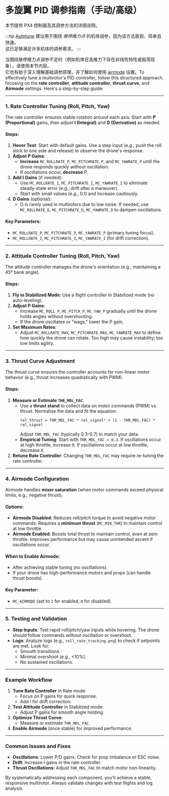 # 多旋翼 PID 调参指南（手动/高级）

本节提供 PX4 控制器及其调参方法的详细说明。

:::tip
[Autotune](../config/autotune_mc.md) 建议用于围绕 _悬停推力点_ 的机体调参，因为该方法直观、简单且快速。  
这已足够满足许多机体的调参需求。
:::

当围绕悬停推力点调参不足时（例如机体在高推力下存在非线性特性或振荡现象），请使用本节内容。  
它也有助于深入理解基础调参原理，并了解如何使用 [airmode](#airmode-mixer-saturation) 设置。To effectively tune a multirotor's PID controller, follow this structured approach, focusing on the **rate controller**, **attitude controller**, **thrust curve**, and **Airmode** settings. Here's a step-by-step guide:

---

### **1. Rate Controller Tuning (Roll, Pitch, Yaw)**
The rate controller ensures stable rotation around each axis. Start with **P (Proportional)** gains, then adjust **I (Integral)** and **D (Derivative)** as needed.

#### **Steps:**
1. **Hover Test**: Start with default gains. Use a step input (e.g., push the roll stick to one side and release) to observe the drone's response.
2. **Adjust P Gains**:
   - **Increase** `MC_ROLLRATE_P`, `MC_PITCHRATE_P`, and `MC_YAWRATE_P` until the drone responds quickly without oscillation.
   - If oscillations occur, **decrease** P.
3. **Add I Gains** (if needed):
   - Use `MC_ROLLRATE_I`, `MC_PITCHRATE_I`, `MC_YAWRATE_I` to eliminate steady-state error (e.g., drift after a maneuver).
   - Start with small values (e.g., 0.1) and increase cautiously.
4. **D Gains** (optional):
   - D is rarely used in multirotors due to low noise. If needed, use `MC_ROLLRATE_D`, `MC_PITCHRATE_D`, `MC_YAWRATE_D` to dampen oscillations.

#### **Key Parameters**:
- `MC_ROLLRATE_P`, `MC_PITCHRATE_P`, `MC_YAWRATE_P` (primary tuning focus).
- `MC_ROLLRATE_I`, `MC_PITCHRATE_I`, `MC_YAWRATE_I` (for drift correction).

---

### **2. Attitude Controller Tuning (Roll, Pitch, Yaw)**
The attitude controller manages the drone's orientation (e.g., maintaining a 45° bank angle).

#### **Steps**:
1. **Fly in Stabilized Mode**: Use a flight controller in Stabilized mode (no auto-leveling).
2. **Adjust P Gains**:
   - Increase `MC_ROLL_P`, `MC_PITCH_P`, `MC_YAW_P` gradually until the drone holds angles without overshooting.
   - If the drone oscillates or "wags," lower the P gain.
3. **Set Maximum Rates**:
   - Adjust `MC_ROLLRATE_MAX`, `MC_PITCHRATE_MAX`, `MC_YAWRATE_MAX` to define how quickly the drone can rotate. Too high may cause instability; too low limits agility.

---

### **3. Thrust Curve Adjustment**
The thrust curve ensures the controller accounts for non-linear motor behavior (e.g., thrust increases quadratically with PWM).

#### **Steps**:
1. **Measure or Estimate `THR_MDL_FAC`**:
   - Use a **thrust stand** to collect data on motor commands (PWM) vs. thrust. Normalize the data and fit the equation:
     ```
     rel_thrust = THR_MDL_FAC * rel_signal² + (1 - THR_MDL_FAC) * rel_signal
     ```
     Adjust `THR_MDL_FAC` (typically 0.3–0.7) to match your data.
   - **Empirical Tuning**: Start with `THR_MDL_FAC = 0.3`. If oscillations occur at high throttle, increase it. If oscillations occur at low throttle, decrease it.
2. **Retune Rate Controller**: Changing `THR_MDL_FAC` may require re-tuning the rate controller.

---

### **4. Airmode Configuration**
Airmode handles **mixer saturation** (when motor commands exceed physical limits, e.g., negative thrust).

#### **Options**:
- **Airmode Disabled**: Reduces roll/pitch torque to avoid negative motor commands. Requires a **minimum thrust** (`MC_MIN_THR`) to maintain control at low throttle.
- **Airmode Enabled**: Boosts total thrust to maintain control, even at zero throttle. Improves performance but may cause unintended ascent if oscillations occur.

#### **When to Enable Airmode**:
- After achieving stable tuning (no oscillations).
- If your drone has high-performance motors and props (can handle thrust boosts).

#### **Key Parameter**:
- `MC_AIRMODE` (set to `2` for enabled, `0` for disabled).

---

### **5. Testing and Validation**
- **Step Inputs**: Test rapid roll/pitch/yaw inputs while hovering. The drone should follow commands without oscillation or overshoot.
- **Logs**: Analyze logs (e.g., `roll_rate_tracking.png`) to check if setpoints are met. Look for:
  - Smooth transitions.
  - Minimal overshoot (e.g., <10%).
  - No sustained oscillations.

---

### **Example Workflow**
1. **Tune Rate Controller** in Rate mode:
   - Focus on P gains for quick response.
   - Add I for drift correction.
2. **Test Attitude Controller** in Stabilized mode:
   - Adjust P gains for smooth angle holding.
3. **Optimize Thrust Curve**:
   - Measure or estimate `THR_MDL_FAC`.
4. **Enable Airmode** (once stable) for improved performance.

---

### **Common Issues and Fixes**
- **Oscillations**: Lower P/D gains. Check for prop imbalance or ESC noise.
- **Drift**: Increase I gains in the rate controller.
- **Thrust Oscillations**: Adjust `THR_MDL_FAC` to match motor non-linearity.

By systematically addressing each component, you'll achieve a stable, responsive multirotor. Always validate changes with test flights and log analysis.